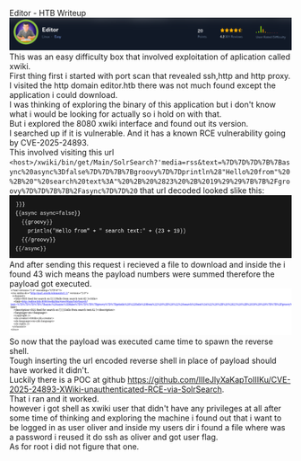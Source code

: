 Editor - HTB Writeup  
![top](images/editor/editor-head.png)   
This was an easy difficulty box that involved exploitation of aplication called xwiki.   
First thing first i started with port scan that revealed ssh,http and http proxy.  
I visited the http domain editor.htb there was not much found except the application i could download.  
I was thinking of exploring the binary of this application but i don't know what i would be looking for actually so i hold on with that.  
But i explored the 8080 xwiki interface and found out its version.  
I searched up if it is vulnerable. And it has a known RCE vulnerability going by CVE-2025-24893.  
This involved visiting this url  
`<host>/xwiki/bin/get/Main/SolrSearch?'media=rss&text=%7D%7D%7D%7B%7Basync%20async%3Dfalse%7D%7D%7B%7Bgroovy%7D%7Dprintln%28"Hello%20from"%20%2B%20"%20search%20text%3A"%20%2B%20%2823%20%2B%2019%29%29%7B%7B%2Fgroovy%7D%7D%7B%7B%2Fasync%7D%7D%20`
that url decoded looked slike this:  
![payload](images/editor/editor-payload.png)  
And after sending this request i recieved a file to download and inside the i found 43 wich means the payload numbers were summed therefore the payload got executed.  
![res](images/editor/editor-result.png)
So now that the payload was executed came time to spawn the reverse shell.  
Tough inserting the url encoded reverse shell in place of payload should have worked it didn't.  
Luckily there is a POC at github https://github.com/IIIeJlyXaKapToIIIKu/CVE-2025-24893-XWiki-unauthenticated-RCE-via-SolrSearch.  
That i ran and it worked.  
however i got shell as xwiki user that didn't have any privileges at all after some time of thinking and exploring the machine i found out that i want to be logged in as user oliver and inside my users dir i found a file where was a password i reused it do ssh as oliver and got user flag.  
As for root i did not figure that one.  
